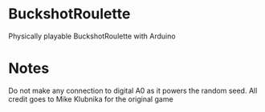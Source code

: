 # BuckshotRoulette
Physically playable BuckshotRoulette with Arduino

# Notes 
Do not make any connection to digital A0 as it powers the random seed.
All credit goes to Mike Klubnika for the original game
